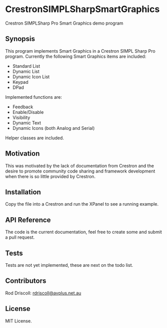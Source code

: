 # CrestronSIMPLSharpSmartGraphics
Crestron SIMPLSharp Pro Smart Graphics demo program

## Synopsis

This program implements Smart Graphics in a Crestron SIMPL Sharp Pro program.
Currently the following Smart Graphics items are included:

- Standard List
- Dynamic List
- Dynamic Icon List
- Keypad
- DPad

Implemented functions are:
 - Feedback
 - Enable/Disable
 - Visibility 
 - Dynamic Text 
 - Dynamic Icons (both Analog and Serial)
 
Helper classes are included.

## Motivation

This was motivated by the lack of documentation from Crestron and the desire to promote community code sharing and framework development when there is so little provided by Crestron. 

## Installation

Copy the file into a Crestron and run the XPanel to see a running example.

## API Reference

The code is the current documentation, feel free to create some and submit a pull request. 

## Tests

Tests are not yet implemented, these are next on the todo list.

## Contributors

Rod Driscoll: rdriscoll@avplus.net.au

## License

MIT License.
